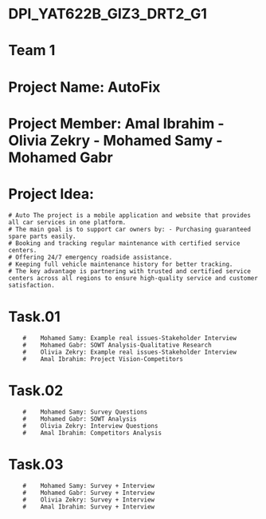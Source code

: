 # DPI_YAT622B_GIZ3_DRT2_G1
# Team 1
# Project Name: AutoFix
# Project Member: Amal Ibrahim - Olivia Zekry - Mohamed Samy - Mohamed Gabr
# Project Idea: 
    # Auto The project is a mobile application and website that provides all car services in one platform.
    # The main goal is to support car owners by: - Purchasing guaranteed spare parts easily.
    # Booking and tracking regular maintenance with certified service centers.
    # Offering 24/7 emergency roadside assistance.
    # Keeping full vehicle maintenance history for better tracking.
    # The key advantage is partnering with trusted and certified service centers across all regions to ensure high-quality service and customer satisfaction.

# Task.01
        #    Mohamed Samy: Example real issues-Stakeholder Interview
        #    Mohamed Gabr: SOWT Analysis-Qualitative Research
        #    Olivia Zekry: Example real issues-Stakeholder Interview
        #    Amal Ibrahim: Project Vision-Competitors
# Task.02
        #    Mohamed Samy: Survey Questions
        #    Mohamed Gabr: SOWT Analysis
        #    Olivia Zekry: Interview Questions
        #    Amal Ibrahim: Competitors Analysis
# Task.03
        #    Mohamed Samy: Survey + Interview
        #    Mohamed Gabr: Survey + Interview
        #    Olivia Zekry: Survey + Interview
        #    Amal Ibrahim: Survey + Interview

